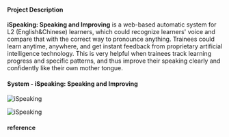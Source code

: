 #### Project Description  
**iSpeaking: Speaking and Improving** is a web-based automatic system for L2 (English&Chinese) learners, which could recognize learners' voice and compare that with the correct way to pronounce anything. Trainees could learn anytime, anywhere, and get instant feedback from proprietary artificial intelligence technology. This is very helpful when trainees track learning progress and specific patterns, and thus improve their speaking clearly and confidently like their own mother tongue.


#### System - iSpeaking: Speaking and Improving
![iSpeaking](https://github.com/muyun/dev.speech/blob/master/ispeaking/demo/speech_demo_3.png "Speaking and Improving") 

![iSpeaking](https://github.com/muyun/dev.speech/blob/master/ispeaking/demo/mandarin_demo.png "Speaking and Improving") 

#### reference
